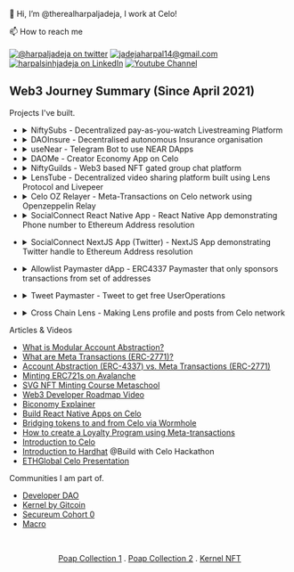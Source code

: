 👋 Hi, I’m @therealharpaljadeja, I work at Celo!

📫 How to reach me
<br>
<br>
<a href="https://twitter.com/HarpalJadeja11">![@harpaljadeja on twitter](https://img.shields.io/badge/Twitter-1DA1F2?style=for-the-badge&logo=twitter&logoColor=white)</a>
<a href="mailto:jadejaharpal14@gmail.com">![jadejaharpal14@gmail.com](https://img.shields.io/badge/Gmail-D14836?style=for-the-badge&logo=gmail&logoColor=white)</a>
<a href="https://www.linkedin.com/in/harpalsinhjadeja/">![harpalsinhjadeja on LinkedIn](https://img.shields.io/badge/LinkedIn-0077B5?style=for-the-badge&logo=linkedin&logoColor=white)</a>
<a href="https://www.youtube.com/channel/UCIqQqnmSm3ERdGYHA8Z8HyQ">![Youtube Channel](https://img.shields.io/badge/YouTube-FF0000?style=for-the-badge&logo=youtube&logoColor=white)</a>

## Web3 Journey Summary (Since April 2021)

Projects I've built.

-   <details>
     <summary>NiftySubs - Decentralized pay-as-you-watch Livestreaming Platform</summary>

    -   <details>
        <summary>How it's made</summary>

        -   SuperFluid (Streaming Money on-chain)
        -   Unlock Protocol (Token Gate content)
        -   Voodfy (Voodfy uses Filecoin combined with IPFS to store your videos reliably and securely. We use it for live video streaming)
        -   Solidity
        -   IPFS (IPFS PubSub for chat feature and orbitdb for storing data)
        -   Textile ThreadDB

        </details>

    -   <details>
        <summary>My Contribution</summary>

        -   Wrote Smart Contracts for Integration of SuperFluid and Unlock Protocol.
        -   Frontend using Chakra UI and ReactJS.
        -   Chat Interface using IPFS pubsub.
        -   Fundraising Contract and Widget
        -   SuperChat functionality
        -   Code to generate stream details from Voodfy.

        </details>

    -   <details>
        <summary>References & Docs</summary>

        -   [SuperFluid Docs](https://docs.superfluid.finance/superfluid/resources/archived-tutorials-docs/frontend-+-nodejs)
        -   [Unlock Protocol Docs](https://docs.unlock-protocol.com/unlock/)
        -   [OrbitDB](https://github.com/orbitdb/orbit-db/blob/main/API.md)
        -   [Voodfy](https://github.com/Voodfy/docs)
        -   [Solidity](https://docs.soliditylang.org/en/v0.8.13/)
        -   [Chakra UI](https://chakra-ui.com/guides/first-steps)

        </details>

    -   <details>
        <summary>Links</summary>

        -   [ETHGlobal Showcase Link](https://showcase.ethglobal.com/hackmoney2021/niftysubs)
        -   [Github](https://github.com/NiftySubs)
        -   [Demo Video](https://www.youtube.com/watch?v=skJes2cwNTI)
        </details>

        </details>

    -   <details>
        <summary>DAOInsure - Decentralised autonomous Insurance organisation
        </summary>

        -   <details>
            <summary>How it's made</summary>

            -   SuperFluid (Streaming Money on-chain)
            -   Solidity
            -   IPFS (IPFS PubSub for chat feature and orbitdb for storing data)
            -   Textile ThreadDB
            -   Chainlink External Adapters
            -   OpenWeather API
            -   Slate
            -   The Graph
            -   Polygon

            </details>

        -   <details>
            <summary>My Contribution</summary>

            -   Frontend for the application using Chakra UI (Initiaing Claims, Claims Feed, Voting and Dashboard)
            -   Data visualisation representing the insurance premium paid by each member.
            -   Graph to get on-chain information regarding which user paid how much premium.
            </details>

        -   <details>
            <summary>References & Docs</summary>

            -   [SuperFluid Docs](https://docs.superfluid.finance/superfluid/resources/archived-tutorials-docs/frontend-+-nodejs)
            -   [Chainlink External Adapters](https://docs.chain.link/docs/external-adapters/)
            -   [Solidity](https://docs.soliditylang.org/en/v0.8.13/)
            -   [Chakra UI](https://chakra-ui.com/guides/first-steps)
            -   [Graph Docs](https://thegraph.com/docs/en/)

            </details>

        -   <details>
            <summary>Links</summary>

            -   [Devfolio Showcase Link](https://devfolio.co/projects/daoinsure-1e0c)
            -   [Github](https://github.com/DAOInsure)
            -   [Demo Video](https://youtu.be/jEcHdgvRxXA)
            </details>

        </details>

    -   <details>
        <summary>useNear - Telegram Bot to use NEAR DApps
        </summary>

        -   <details>
            <summary>How it's made</summary>

            -   Telegram API
            -   Telegraf Library.
            -   NFT.Storage
            -   Mintbase SDK
            -   near-api-js

            </details>

        -   <details>
            <summary>My Contribution</summary>

            -   Connect wallet to telegram bot.
            -   Send NEAR token from telegram bot.
            -   Mint NFT on NEAR blockchain using Telegram Commands.
            -   Create a Mintbase Minters only group using Telegram bot.
            -   Adding proposal to Sputnik DAO using the Telegram bot.
            </details>

        -   <details>
            <summary>References & Docs</summary>

            -   [NEAR-API-JS](https://docs.near.org/docs/api/javascript-library)
            -   [Minting NFTs on NEAR](https://github.com/near-examples/NFT)
            -   [Mintbase Docs](https://docs.mintbase.io/ethereum/developers)
            -   [NFT.Storage Docs](https://nft.storage/docs/)
            -   [Sputnik DAO](https://github.com/near-daos/sputnik-dao-contract)

            </details>

        -   <details>
            <summary>Links</summary>

            -   [Github](https://github.com/useNear/useNear_bot)
            -   [Demo Video](https://www.youtube.com/watch?v=RgF_9sZ5bSQ)
            </details>

        </details>

    -   <details>
        <summary>DAOMe - Creator Economy App on Celo
        </summary>

        -   <details>
            <summary>How it's made</summary>

            -   Solidity
            -   React Native (Mobile app) / React (web app)
            -   Pinata SDK
            -   Hardhat
            -   Celo Blockchain
            -   WalletConnect (Mobile App)

            </details>

        -   <details>
            <summary>My Contribution</summary>

            -   Built the Web Interface from Scratch.
            -   Built the Mobile App from Scratch.
            -   Integration of App with Valora Testnet Wallet.
            -   Minting NFTs using Valora Wallet.
            -   Smart contracts for Creators Registry, Creator's Contact and Marketplace Contract.
            -   Test Scripts, Deploy Scripts
            </details>

        -   <details>
            <summary>References & Docs</summary>

            -   [Celo Docs](https://docs.celo.org/)
            -   [WalletConnect Docs](https://docs.walletconnect.com/)
            -   [Diamond Pattern EIP](https://eips.ethereum.org/EIPS/eip-2535)
            -   [Hardhat Docs](https://hardhat.org/getting-started/)
            -   [React Native Docs](https://reactnative.dev/docs/getting-started)

            </details>

        -   <details>
            <summary>Links</summary>

            -   [WebApp Github](https://github.com/therealharpaljadeja/daome)
            -   [Mobile App Github](https://github.com/therealharpaljadeja/daome-celo-dapp)
            -   [Demo Video](https://www.youtube.com/watch?v=VZGs_hDdqnY)
            -   [Devpost Showcase](https://devpost.com/software/daome)
            </details>

        </details>

    -   <details>
        <summary>NiftyGuilds - Web3 based NFT gated group chat platform
        </summary>

        -   <details>
            <summary>How it's made</summary>

            -   NextJS
            -   Covalent APIs
            -   Textile ThreadDB

            </details>

        -   <details>
            <summary>My Contribution</summary>

            -   Built the Web Interface from Scratch using NextJS.
            -   Querying Covalent NFT APIs for NFT portfolio information of an address.
            -   Automatic Group creation based on NFTs in the wallet using Textile ThreadDB.
            </details>

        -   <details>
            <summary>References & Docs</summary>

            -   [Textile ThreadDB](https://docs.textile.io/threads/)
            -   [Covalent APIs](https://www.covalenthq.com/docs/)
            </details>

        -   <details>
            <summary>Links</summary>

            -   [Github](https://github.com/therealharpaljadeja/niftyguilds)
            -   [Demo Video](https://www.youtube.com/watch?v=e1P4UkhLc0A)
            -   [ETHGlobal Showcase](https://showcase.ethglobal.com/buildquest/niftyguilds-j058z)
            </details>

        </details>

    -   <details>
        <summary>LensTube - Decentralized video sharing platform built using Lens Protocol and Livepeer
        </summary>

        -   <details>
            <summary>How it's made</summary>

            -   Lens Protocol
            -   Livepeer
            -   NextJS

            </details>

        -   <details>
            <summary>My Contribution</summary>

            -   Built the Web Interface from Scratch using NextJS.
            -   Using Lens API for creating profiles, creating publications on top of profiles, collecting publications, explore publications, follow-unfollow and activate-deactive follow modules along with approved currencies.
            -   Livepeer integration to upload video and mint Video NFTs which in turn become publication under a profile.
            -   Multi-profile support.
            </details>

        -   <details>
            <summary>References & Docs</summary>

            -   [Lens API](https://docs.lens.dev/docs)
            -   [Livepeer Docs](https://livepeer.com/docs/guides)
            -   [Metamask Docs](https://docs.metamask.io/guide/)

            </details>

        -   <details>
            <summary>Links</summary>

            -   [Github](https://github.com/LensLive/lenstube)
            -   [Live App (under development)](https://lenslive.vercel.app/)
            -   [ETHGlobal Showcase](https://showcase.ethglobal.com/lfgrow/lenstube-82rue)
            </details>

        </details>
        
    -   <details>
             <summary>Celo OZ Relayer - Meta-Transactions on Celo network using Openzeppelin Relay</summary>

        -   <details>
            <summary>How it's made</summary>

            -   OpenZepplin Relay & Autotask
            -   Celo
            -   ReactJS

            </details>

        -   <details>
            <summary>My Contribution</summary>

            -   Scripts to construct the message to be signed
            -   Script for Relay validation logic, basically what conditions need to be satisfied in order to get transaction sponsorship 
            -   Write and Deploy smart contract that support Meta-Transaction
            </details>

        -   <details>
            <summary>References & Docs</summary>

            -   [Openzeppelin Relay](https://docs.openzeppelin.com/defender/relay)
            -   [Openzeppelin Autotask](https://docs.openzeppelin.com/defender/autotasks)
            -   [ERC2771](https://eips.ethereum.org/EIPS/eip-2771)

            </details>

        -   <details>
            <summary>Links</summary>

            -   [Github](https://github.com/therealharpaljadeja/celo-meta-tx-using-openzeppelin-relayer/tree/main)
            </details>

        </details>

     - <details>
          <summary>SocialConnect React Native App - React Native App demonstrating Phone number to Ethereum Address resolution</summary>

          - <details>
               <summary>How it's made</summary>
 
               - SocialConnect
               - React Native
            </details>
          
          - <details>
               <summary>My Contribution</summary>
                
                - Solo dev on the project!
             </details>

          - <details>
            <summary>References & Docs</summary>

            -   [SocialConnect](https://github.com/celo-org/SocialConnect)
            </details>
          - <details>
               <summary>Links</summary>
 
               - [Github](https://github.com/celo-org/SocialConnect-ReactNative-Demo)
          </details>
     </details>

     - <details>
       <summary>SocialConnect NextJS App (Twitter) - NextJS App demonstrating Twitter handle to Ethereum Address resolution</summary>

       - <details>
         <summary>How it's made</summary>
         
           - SocialConnect
           - Twitter API v2
           - NextAuth
           - NextJS
         </details>
       
       - <details>
         <summary>My Contribution</summary>

         - Solo dev on the project!       
         </details>

       - <details>
          <summary>References & Docs</summary>

          -   [SocialConnect](https://github.com/celo-org/SocialConnect)
          -   [Twitter API](https://developer.twitter.com/en/docs/twitter-api/users/lookup/introduction)
          -   [NextAuth](https://next-auth.js.org/getting-started/client)
  
         </details>

       - <details>
         <summary>Links</summary>
         
           - [Github](https://github.com/celo-org/SocialConnect-Twitter-Server-Side)
           - [Demo Video](https://github.com/celo-org/SocialConnect-Twitter/assets/38040789/ab7cfd0c-3b83-45f4-990c-0143c9d9033a)
          </details>
       
     </details>

     - <details>
        <summary>Allowlist Paymaster dApp - ERC4337 Paymaster that only sponsors transactions from set of addresses</summary>

       - <details>
         <summary>How it's made</summary>

           - ThirdWeb Smart Wallet
           - Celo         
         </details>

       - <details>
           <summary>
           My Contribution  
           </summary>

           - Solo dev on the project!       
         </details>
      
        - <details>
          <summary>References & Docs</summary>

          -   [ThirdWeb](https://portal.thirdweb.com/wallet/smart-wallet)
          -   [ERC4337](https://eips.ethereum.org/EIPS/eip-4337)
  
           </details>

         - <details>
             <summary>Links</summary>
         
             - [Github](https://github.com/celo-academy/allowlist-paymaster-dapp)
          </details>

     </details>

     - <details>
       <summary>Tweet Paymaster - Tweet to get free UserOperations</summary>

       -  <details>
           <summary>How it's made</summary>

            - Alchemy AA SDK
            - Twitter API v2
           </details>

       -  <details>
           <summary>My Contribution</summary>
         
            - Solo dev on the project!
           </details>

       - <details>
          <summary>References & Docs</summary>

          -   [Alchemy AA](https://docs.alchemy.com/docs/account-abstraction-overview)
          -   [ERC4337](https://eips.ethereum.org/EIPS/eip-4337)
  
           </details>
           
       - <details>
           <summary>Links</summary>
         
           -   [Github](https://github.com/therealharpaljadeja/tweet-paymaster)
           -   [Try](https://tweet-paymaster.vercel.app)
         
          </details>
     </details>

     - <details>
       <summary>Cross Chain Lens - Making Lens profile and posts from Celo network</summary>

       -  <details>
           <summary>How it's made</summary>

            - Lens SDK
            - Wormhole
           </details>

       -  <details>
           <summary>My Contribution</summary>
         
            - Solo dev on the project!
           </details>

       - <details>
          <summary>References & Docs</summary>

          -   [Lens SDK](https://github.com/lens-protocol/lens-sdk)
          -   [Wormhole Relayer](https://docs.wormhole.com/wormhole/quick-start/cross-chain-dev/automatic-relayer)
  
           </details>
           
       - <details>
           <summary>Links</summary>
         
           -   [Github](https://github.com/therealharpaljadeja/cross-chain-lens)
           -   [Profile Created via Celo](https://testnet.lenster.xyz/u/celowormholedemo1)
           -   [Demo Video](https://drive.google.com/file/d/1h4xOlEqg1Wb1I0P4itntBjSysAYJtAZl/preview)
         
          </details>
     </details>

     

Articles & Videos
-   [What is Modular Account Abstraction?](https://www.alchemy.com/overviews/modular-account-abstraction)
-   [What are Meta Transactions (ERC-2771)?](https://www.alchemy.com/overviews/meta-transactions)
-   [Account Abstraction (ERC-4337) vs. Meta Transactions (ERC-2771)](https://www.alchemy.com/overviews/4337-vs-2771)
-   [Minting ERC721s on Avalanche](https://docs.avax.network/build/tutorials/tutorials-contest/how-to-mint-erc721-using-openzeppelin/tutorial)
-   [SVG NFT Minting Course Metaschool](https://metaschool.so/courses/create-a-horoscope-web3-nft-application)
-   [Web3 Developer Roadmap Video](https://www.youtube.com/watch?v=q54j35z3fPQ)
-   [Biconomy Explainer](https://chisel-quality-501.notion.site/All-you-need-to-know-about-Biconomy-82cd8281ad9a4fb6afc815e3fc28c793)
-   [Build React Native Apps on Celo](https://medium.com/celodevelopers/celo-composer-react-native-easily-build-react-native-dapps-on-celo-bdc57080772f)
-   [Bridging tokens to and from Celo via Wormhole](https://medium.com/celodevelopers/bridging-token-to-and-from-celo-via-wormhole-83cae48dfcff)
-   [How to create a Loyalty Program using Meta-transactions](https://medium.com/celodevelopers/how-to-create-a-loyalty-program-using-meta-transactions-686ae036b976)
-   [Introduction to Celo](https://www.youtube.com/watch?v=HQ3FRZiuPfI)
-   [Introduction to Hardhat](https://www.youtube.com/watch?v=W7nGdHKcIFw) @Build with Celo Hackathon
-   [ETHGlobal Celo Presentation](https://www.youtube.com/watch?v=5sgNDf9olJ8)

Communities I am part of.

-   [Developer DAO](https://www.developerdao.com/)
-   [Kernel by Gitcoin](https://www.kernel.community/en)
-   [Secureum Cohort 0](https://www.secureum.xyz/)
-   [Macro](https://0xmacro.com/)

<br>
<p align="center"><a href="https://app.poap.xyz/scan/0x687Bfa719C70925920A61d5A4f9fD738fD3d87C5">Poap Collection 1</a> . 
<a href="https://app.poap.xyz/scan/0x22b2DD2CFEF2018D15543c484aceF6D9B5435863">Poap Collection 2</a> . 
<a href="https://opensea.io/assets/matic/0x1c39d4c8ad7ce5206355d43e343f5136ba5ca50f/22910636863232736">Kernel NFT</a>
</p>
<!---
therealharpaljadeja/therealharpaljadeja is a ✨ special ✨ repository because its `README.md` (this file) appears on your GitHub profile.
You can click the Preview link to take a look at your changes.
--->
